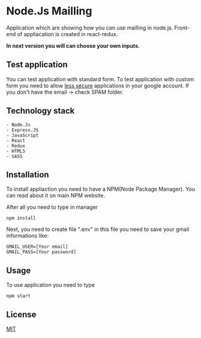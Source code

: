 # Node.Js Mailling

Application which are showing how you can use mailling in node.js.
Front-end of appliacation is created in react-redux.

<b>In next version you will can choose your own inputs.</b>

## Test application

You can test application with standard form.
To test application with custom form you need to allow [less secure](https://myaccount.google.com/lesssecureapps)  applications in your google account.
If you don't have the email -> check SPAM folder.

## Technology stack
    - Node.Js
    - Express.JS
    - JavaScript
    - React
    - Redux
    - HTML5
    - SASS

## Installation
To install appliaction you need to have a NPM(Node Package Manager). You can read about it on main NPM website.

After all you need to type in manager

```GIT
npm install
```

Next, you need to create file ".env" in this file you need to save your gmail informations like:
```GMAIL
GMAIL_USER=[Your email]
GMAIL_PASS=[Your password]
```

## Usage
To use application you need to type

```GIT
npm start
```

## License
[MIT](https://choosealicense.com/licenses/mit/)
